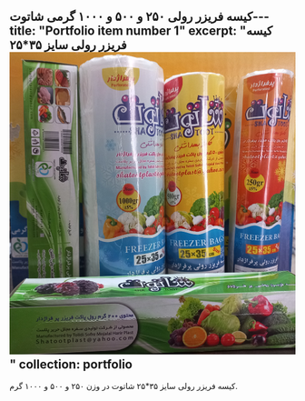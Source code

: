 کیسه فریزر رولی ۲۵۰ و ۵۰۰ و ۱۰۰۰ گرمی شاتوت---
title: "Portfolio item number 1"
excerpt: "کیسه فریزر رولی سایز ۳۵*۲۵<br/><img src='/images/p1.jpg'>"
collection: portfolio
---

کیسه فریزر رولی سایز ۳۵*۲۵ شاتوت در وزن ۲۵۰ و ۵۰۰ و ۱۰۰۰ گرم. 
